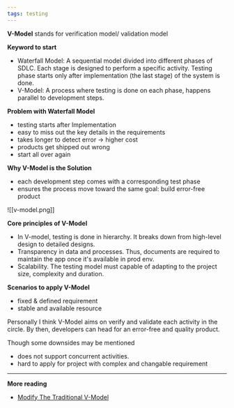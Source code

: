 ```yaml
---
tags: testing
---
```


**V-Model**
stands for verification model/ validation model

**Keyword to start**
- Waterfall Model: A sequential model divided into different phases of SDLC. Each stage is designed to perform a specific activity. Testing phase starts only after implementation (the last stage) of the system is done.
- V-Model: A process where testing is done on each phase, happens parallel to development steps. 


**Problem with Waterfall Model**
- testing starts after Implementation
- easy to miss out the key details in the requirements 
- takes longer to detect error -> higher cost
-  products get shipped out wrong
- start all over again

**Why V-Model is the Solution**
- each development step comes with a corresponding test phase
- ensures the process move toward the same goal: build error-free product

![[v-model.png]]


**Core principles of V-Model**
- In V-model, testing is done in hierarchy. It breaks down from high-level design to detailed designs.
- Transparency in data and processes. Thus, documents are required to maintain the app once it's available in prod env.
- Scalability. The testing model must capable of adapting to the project size, complexity and duration. 

**Scenarios to apply V-Model**
- fixed & defined requirement
- stable and available resource

Personally I think V-Model aims on verify and validate each activity in the circle. By then, developers can head for an error-free and quality product. 

Though some downsides may be mentioned
- does not support concurrent activities. 
- hard to apply for project with complex and changable requirement

---

**More reading**
- [Modify The Traditional V-Model](https://insights.sei.cmu.edu/blog/using-v-models-for-testing/)